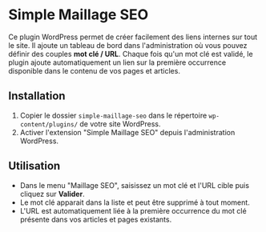 # Simple Maillage SEO

Ce plugin WordPress permet de créer facilement des liens internes sur tout le site. Il ajoute un tableau de bord dans l'administration où vous pouvez définir des couples **mot clé / URL**. Chaque fois qu'un mot clé est validé, le plugin ajoute automatiquement un lien sur la première occurrence disponible dans le contenu de vos pages et articles.

## Installation

1. Copier le dossier `simple-maillage-seo` dans le répertoire `wp-content/plugins/` de votre site WordPress.
2. Activer l'extension "Simple Maillage SEO" depuis l'administration WordPress.

## Utilisation

- Dans le menu "Maillage SEO", saisissez un mot clé et l'URL cible puis cliquez sur **Valider**.
- Le mot clé apparait dans la liste et peut être supprimé à tout moment.
- L'URL est automatiquement liée à la première occurrence du mot clé présente dans vos articles et pages existants.


